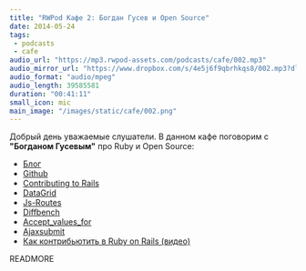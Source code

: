 ```yaml
---
title: "RWPod Кафе 2: Богдан Гусев и Open Source"
date: 2014-05-24
tags:
 - podcasts
 - cafe
audio_url: "https://mp3.rwpod-assets.com/podcasts/cafe/002.mp3"
audio_mirror_url: "https://www.dropbox.com/s/4e5j6f9qbrhkqs8/002.mp3?dl=1"
audio_format: "audio/mpeg"
audio_length: 39585581
duration: "00:41:11"
small_icon: mic
main_image: "/images/static/cafe/002.png"
---
```


Добрый день уважаемые слушатели. В данном кафе поговорим c **"Богданом Гусевым"** про Ruby и Open Source:

 - [Блог](http://gusiev.com/)
 - [Github](https://github.com/bogdan)
 - [Contributing to Rails](http://contributors.rubyonrails.org/contributors/bogdan-gusiev/commits)
 - [DataGrid](https://github.com/bogdan/datagrid)
 - [Js-Routes](https://github.com/railsware/js-routes)
 - [Diffbench](https://github.com/bogdan/diffbench)
 - [Accept\_values\_for](https://github.com/bogdan/accept_values_for)
 - [Ajaxsubmit](https://github.com/bogdan/ajaxsubmit)
 - [Как контрибьютить в Ruby on Rails (видео)](https://www.youtube.com/watch?v=TRn4O7pBX8E)

READMORE

